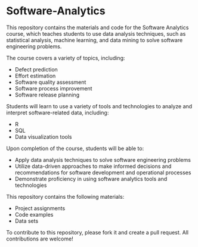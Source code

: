 # Software-Analytics


This repository contains the materials and code for the Software Analytics course, which teaches students to use data analysis techniques, such as statistical analysis, machine learning, and data mining to solve software engineering problems.

The course covers a variety of topics, including:

* Defect prediction
* Effort estimation
* Software quality assessment
* Software process improvement
* Software release planning

Students will learn to use a variety of tools and technologies to analyze and interpret software-related data, including:

* R
* SQL
* Data visualization tools

Upon completion of the course, students will be able to:

* Apply data analysis techniques to solve software engineering problems
* Utilize data-driven approaches to make informed decisions and recommendations for software development and operational processes
* Demonstrate proficiency in using software analytics tools and technologies

This repository contains the following materials:
* Project assignments
* Code examples
* Data sets

To contribute to this repository, please fork it and create a pull request. All contributions are welcome!
